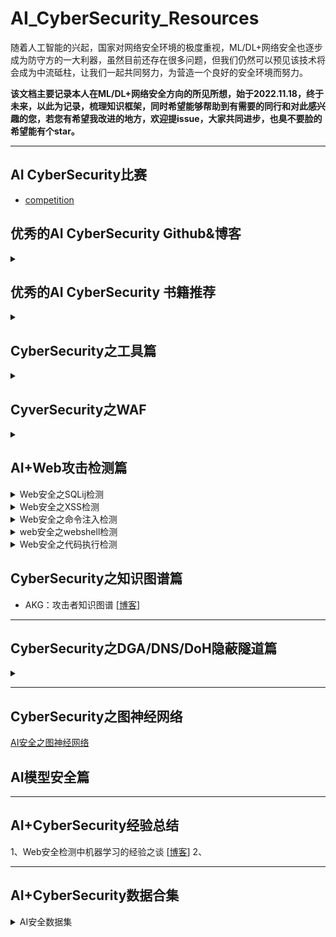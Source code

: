 # AI_CyberSecurity_Resources
随着人工智能的兴起，国家对网络安全环境的极度重视，ML/DL+网络安全也逐步成为防守方的一大利器，虽然目前还存在很多问题，但我们仍然可以预见该技术将会成为中流砥柱，让我们一起共同努力，为营造一个良好的安全环境而努力。  

**该文档主要记录本人在ML/DL+网络安全方向的所见所想，始于2022.11.18，终于未来，以此为记录，梳理知识框架，同时希望能够帮助到有需要的同行和对此感兴趣的您，若您有希望我改进的地方，欢迎提issue，大家共同进步，也臭不要脸的希望能有个star。**

---

## AI CyberSecurity比赛

* [competition](https://github.com/XMoyas/AI_CyberSecurity_Resources/blob/main/AI_CyberSecurity_competition.md)

## 优秀的AI CyberSecurity Github&博客
<details>
<summary></summary>
    
* 我的AI安全检测学习笔记 [[博客](https://4o4notfound.org/index.php/archives/127/)]
* dataRisk-detection-resources [[Github](https://github.com/LiaoWenzhe/dataRisk-detection-resources/blob/main/README_zh-CN.md)] 
* 网络安全中机器学习大合集 [[Github](https://github.com/jivoi/awesome-ml-for-cybersecurity/blob/master/README_ch.md)]
</details>

## 优秀的AI CyberSecurity 书籍推荐
<details>
<summary></summary>
    
* 《Web安全之机器学习入门》
* 《Web安全之深度学习实战》
* 《Web安全之强化学习与GAN》
</details>

## CyberSecurity之工具篇
<details>
<summary></summary>
    
* 开源WAF工具：[ModSecurity](http://www.modsecurity.cn/)
* XSS注入工具：[Nikto](https://github.com/sullo/nikto)，	[OWASP Xenotix XSS](https://github.com/ajinabraham/OWASP-Xenotix-XSS-Exploit-Framework)、XSSChop、Libinjection
* SQLi工具：SQLMap、Libinjection、SQLChop、JSQL injection、超级SQL注入工具
* 开源IDS工具：Snort、Suricata、Zeek、OSSEC
</details>

## CyverSecurity之WAF
<details>
<summary></summary>
    
* 腾迅WAF： WAF建设运营及AI应用实践 [[技术文章](https://security.tencent.com/index.php/blog/msg/145)
* 开源WAF工具：ModSecurity [[官网](http://www.modsecurity.cn/)]
* Fortinet WAF： FortiWeb Release 6.0: AI-based Machine Learing for Advanced Threat Detection [[技术文章](https://www.fortinet.com/blog/business-and-technology/fortiweb-release-6-0--ai-based-machine-learning-for-advanced-thr)]
* 阿里云WAF: 揭秘阿里云WAF背后神秘的AI智能防御体系 [[技术文章](https://developer.aliyun.com/article/723263?spm=a2c6h.14164896.0.0.7cc13a49u3CTps)]
</details>

## AI+Web攻击检测篇
<details>
<summary>Web安全之SQLij检测</summary>
   <details>
   <summary>SQLij攻击原理篇</summary>
       
   * [SQL注入攻击漏洞思维导图和原理介绍](https://blog.csdn.net/sycamorelg/article/details/125148706?spm=1001.2014.3001.5502) 
   * [SQL注入攻击如何分类](https://www.jianshu.com/p/52f4a371c8b7)、[SQL注入之HTTP头部注入](https://blog.csdn.net/qq_52072846/article/details/123006267)、[SQL注入分类及其各部分详解](https://www.cnblogs.com/sunny11/p/14402679.html#_label3)
   * [SQL注入绕过入门总结篇](https://www.freebuf.com/articles/web/281586.html)、[SQL注入绕过技术](https://blog.csdn.net/Likhaooo/article/details/122746954)
    </details>

   <details>
   <summary>AI + SQLij攻击检测篇(博客等)</summary>
       
   * 基于机器学习的WEB攻击分类检测模型 [[技术文章]( https://www.freebuf.com/news/184687.html)]
   * 长亭SQL注入检测方案： SqlChop-一个新型SQL注入检测引擎 [[技术文章](https://blog.chaitin.cn/sqlchop-the-sqli-detection-engine/)]
   * Fortinet SQL注入检测方案： Syntax-based SQL Injection Detection [[技术文章](https://help.fortinet.com/fweb/580/Content/FortiWeb/fortiweb-admin/syntaxbased_sqli_detect.htm#syntax-sqli-detect-builtin-template)]
    </details>
    
   <details>
    <summary>SQLij攻击&检测开源方案&工具篇</summary>
       
   * SQLMap、JSQL injection、超级SQL注入工具、Snort、Suricata、ModSecurity、Libinjection等
    </details>
    
   <details>
        <summary>SQLi攻击检测与防御论文之综述</summary>
       
   * A Survey on SQL Injection Attack: Detection and Challenge, 2021, ICIT [[Paper](https://ieeexplore.ieee.org/document/9491117)]
   * Detection of SQL Injection Attack using Machine Learning Techniques: A Systemtic Literature Review, 2022, S&P [[Paper](https://www.mdpi.com/2624-800X/2/4/39/pdf)]
    </details>
    
   <details>
   <summary>SQLi攻击检测与防御论文之ML/DL</summary>
       
   * Locate-Then_detect: Real-time Web Attack Detection via Attention-based Deep Neural Networks [[Paper](https://www.ijcai.org/Proceedings/2019/0656.pdf)]]
   * SQL Injection Attack Detection Framework Based on HTTP Traffic, 2021, ACM TURC [[Paper](https://dl.acm.org/doi/abs/10.1145/3472634.3474068)] 
    </details>
    
   <details>
   <summary>SQLi攻击检测与防御论文之语义分析</summary>
       
   * Long short-term memory on abstract systax tree for SQL injection detection，2020，IET [[Paper](https://ietresearch.onlinelibrary.wiley.com/doi/10.1049/sfw2.12018)]
   * Attack Intention Estimation Based on Syntax Analysis and Dynamic Analysis for SQL Injection, 2020, IEEE [[Paper](https://ieeexplore.ieee.org/abstract/document/9202752)]
    </details>
    
   <details>
        <summary>SQLi攻击检测与防御论文之对抗攻击</summary>

   * A GAN-based Method for Generation SQL Injection Attack Samples, 2022, IEEE ITAIC [[Paper](https://ieeexplore.ieee.org/document/9836726)]
    </details>

   ---

</details>

<details>
<summary>Web安全之XSS检测</summary>
    
**1、XSS攻击之原理篇**

**2、AI + XSS攻击检测(博客等)**

* XSSChop：XSS语义分析 [[技术文章](https://blog.51cto.com/u_15127693/4117204)]

**3、XSS攻击&检测开源方案&工具篇**

* Libinjection
* Nkito
* OWASP Xenotix XSS

**4、XSS攻击检测与防御论文之综述**
**5、XSS攻击检测与防御论文之ML/DL**
* GraphXSS: An efficient XSS payload detection approach based on graph convolutional network [[Paper](https://dl.acm.org/doi/10.1016/j.cose.2021.102597)] 

**6、XSS攻击检测与防御论文之语义分析**
**7、XSS攻击检测与防御论文之对抗攻击**
* Black-box adversarial attacks on XSS attack detection model，2021，Computer and Security [[Paper](https://dl.acm.org/doi/10.1016/j.cose.2021.102554)]

</details>
    
<details>
<summary>Web安全之命令注入检测</summary>
</details>

<details>
<summary>web安全之webshell检测</summary>

**1、Webshell原理篇**
**2、AI + Webshell攻击检测(博客等)**
* 主机安全-洋葱Webshell检测实践与思考 [[博客](https://security.tencent.com/index.php/blog/msg/152)]
</details>

<details>
<summary>Web安全之代码执行检测</summary>

</details>

## CyberSecurity之知识图谱篇
- AKG：攻击者知识图谱 [[博客](https://4o4notfound.org/index.php/category/%E5%AE%89%E5%85%A8%E7%AE%97%E6%B3%95/)]

---

## CyberSecurity之DGA/DNS/DoH隐蔽隧道篇
<details>
<summary></summary>
    
- DNS隧道通信特征与检测 [[技术文章](http://blog.nsfocus.net/dns-tunnel-communication-characteristics-detection/?from=timeline)]
- 机器学习与威胁情报的融合：一种基于AI检测恶意域名的方法 [[技术文章](https://www.freebuf.com/articles/es/187451.html)]

* Understanding DoH and DoT [[技术文章](https://incompass.netstar-inc.com/understanding-doh-and-dot/)]
* DoH Insight: Detecting DNS over HTTPS by Machine Learning [[技术文章](https://sappan-project.eu/wp-content/uploads/2020/09/DOH-2.pdf)]

</details>

---

## CyberSecurity之图神经网络
[AI安全之图神经网络](https://github.com/XMoyas/AI_CyberSecurity_Resources/blob/main/AI_CyberSecurity_GNN.md)

## AI模型安全篇


---

## AI+CyberSecurity经验总结
1、Web安全检测中机器学习的经验之谈 [[博客](https://iami.xyz/ML-IN-Webshell-Detection-Advantages-And-Disadvantages/)]
2、

---

## AI+CyberSecurity数据合集
<details>
<summary>AI安全数据集</summary>
    
1、HTTP DATASET CSIC 2010 ：包含SQL注入、XSS等攻击数据 [[DataSet](https://www.tic.itefi.csic.es/dataset/)]

2、xssed ：包含XSS攻击数据集 [[DataSet](http://www.xssed.com/)]

3、foospidy payloads：包含XSS、SQLi等各种数据集 [[DataSet](https://github.com/foospidy/payloads)]

4、Web安全书籍数据集：包括XSS、SQLI、Webshell、DGA、KDDcup99等各种数据集 [[DataSet](https://github.com/duoergun0729/1book/tree/master/data)]

5、swisskyrepo PayloadsAllTheThing：包含SQLi、XSS等各种数据集 [[DataSet](https://github.com/swisskyrepo/PayloadsAllTheThing)]

6、Advanced-SQL-Injection-Cheatsheet：包含SQL注入数据集 [[Dataset](https://github.com/kleiton0x00/Advanced-SQL-Injection-Cheatsheet)]
</details>
